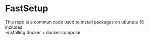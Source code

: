# FastSetup
This repo is a commun code used to install packages on ubunutu 16 <br> 
includes: <br>
-installing docker + docker compose

